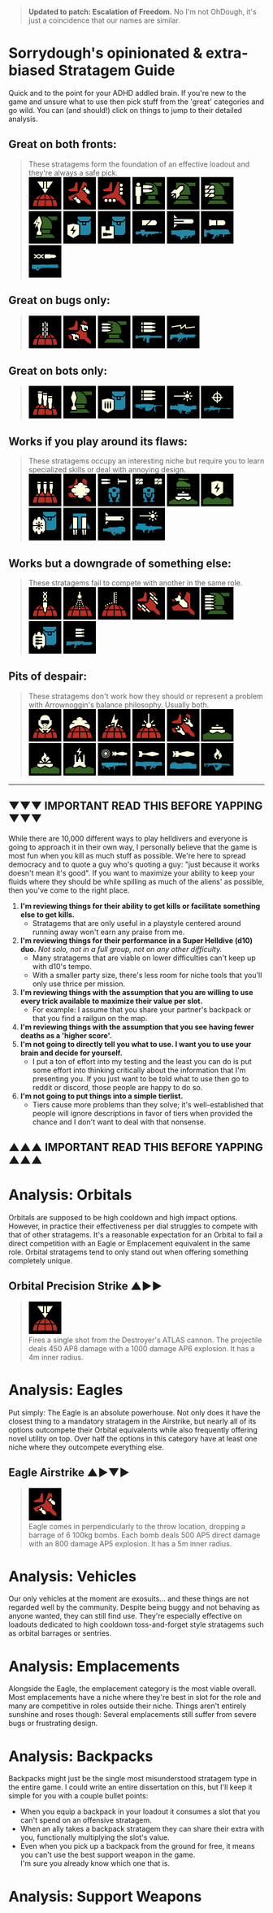 >**Updated to patch: Escalation of Freedom.** No I'm not OhDough, it's just a coincidence that our names are similar.
# Sorrydough's opinionated & extra-biased Stratagem Guide

Quick and to the point for your ADHD addled brain. If you're new to the game and unsure what to use then pick stuff from the 'great' categories and go wild.
You can (and should!) click on things to jump to their detailed analysis.

## Great on both fronts:
> These stratagems form the foundation of an effective loadout and they're always a safe pick. <br>
[<img src="/images/stratagems/Orbital_Precision_Strike_Stratagem_Icon.webp" title="Orbital Precision Strike" width="64">](#orbital-precision-strike-)<!---->
[<img src="/images/stratagems/Eagle_Airstrike_Stratagem_Icon.webp" title="Eagle Airstrike" width="64">](#eagle-airstrike-)<!---->
[<img src="/images/stratagems/Eagle_Cluster_Bomb_Stratagem_Icon.webp" title="Eagle Cluster Bomb" width="64">](#eagle-cluster-bomb-)<!---->
[<img src="/images/stratagems/HMG_Emplacement_Stratagem_Icon.webp" title="HMG Emplacement" width="64">](#hmg-emplacement-)<!---->
[<img src="/images/stratagems/Rocket_Sentry_Stratagem_Icon.webp" title="Rocket Sentry" width="64">](#rocket-sentry-)<!---->
[<img src="/images/stratagems/Autocannon_Sentry_Stratagem_Icon.webp" title="Autocannon Sentry" width="64">](#autocannon-sentry-)<!---->
[<img src="/images/stratagems/EMS_Mortar_Sentry_Stratagem_Icon.webp" title="EMS Mortar Sentry" width="64">](#ems-mortar-sentry-)<!---->
[<img src="/images/stratagems/Shield_Generator_Pack_Stratagem_Icon.webp" title="Shield Generator Pack" width="64">](#shield-generator-pack-)<!---->
[<img src="/images/stratagems/Supply_Pack_Stratagem_Icon.webp" title="Supply Pack" width="64">](#supply-pack-)<!---->
[<img src="/images/stratagems/Autocannon_Stratagem_Icon.webp" title="Perfectly Balanced..." width="64">](#autocannon-)<!---->
[<img src="/images/stratagems/Commando_Stratagem_Icon.webp" title="...as all things should be." width="64">](#commando-)<!---->
[<img src="/images/stratagems/Grenade_Launcher_Stratagem_Icon.webp" title="Grenade Launcher" width="64">](#grenade-launcher-)<!---->
[<img src="/images/stratagems/Railgun_Stratagem_Icon.webp" title="Railgun" width="64">](#railgun-)<!---->

## Great on bugs only:
> [<img src="/images/stratagems/Orbital_Gatling_Barrage_Stratagem_Icon.webp" title="Orbital Gatling Barrage" width="64">](#orbital-gatling-barrage-)<!---->
[<img src="/images/stratagems/Eagle_Napalm_Airstrike_Stratagem_Icon.webp" title="Eagle Napalm Strike" width="64">](#eagle-napalm-strike-)<!---->
[<img src="/images/stratagems/Machine_Gun_Sentry_Stratagem_Icon.webp" title="Machinegun Sentry" width="64">](#machinegun-sentry-)<!---->
[<img src="/images/stratagems/Machine_Gun_Stratagem_Icon.webp" title="Machinegun" width="64">](#machinegun-)<!---->
[<img src="/images/stratagems/Arc_Thrower_Stratagem_Icon.webp" title="Arc Thrower" width="64">](#arc-thrower-)<!---->

## Great on bots only:
> [<img src="/images/stratagems/Orbital_380mm_HE_Barrage_Stratagem_Icon.webp" title="Orbital 380mm Barrage" width="64">](#orbial-380mm-barrage-)<!---->
[<img src="/images/stratagems/Mortar_Sentry_Stratagem_Icon.webp" title="Mortar Sentry" width="64">](#mortar-sentry-)<!---->
[<img src="/images/stratagems/Ballistic_Shield_Backpack_Stratagem_Icon.webp" title="Ballistic Shield Backpack" width="64">](#ballistic-shield-backpack-)<!---->
[<img src="/images/stratagems/Heavy_Machine_Gun_Stratagem_Icon.webp" title="Heavy Machinegun" width="64">](#heavy-machinegun-)<!---->
[<img src="/images/stratagems/Laser_Cannon_Stratagem_Icon.webp" title="Laser Cannon" width="64">](#laser-cannon-)<!---->
[<img src="/images/stratagems/Anti-Materiel_Rifle_Stratagem_Icon.webp" title="Anti-Materiel Rifle" width="64">](#anti-materiel-rifle-)<!---->

## Works if you play around its flaws:
> These stratagems occupy an interesting niche but require you to learn specialized skills or deal with annoying design. <br>
[<img src="/images/stratagems/Orbital_120mm_HE_Barrage_Stratagem_Icon.webp" title="Orbital 120mm Barrage" width="64">](#orbital-120mm-barrage-)<!---->
[<img src="/images/stratagems/Eagle_Smoke_Strike_Stratagem_Icon.webp" title="Eagle Smoke Strike" width="64">](#eagle-smoke-strike-)<!---->
[<img src="/images/stratagems/Patriot_Exosuit_Stratagem_Icon.webp" title="Patriot Exosuit" width="64">](#patriot-exosuit-)<!---->
[<img src="/images/stratagems/Emancipator_Exosuit_Stratagem_Icon.webp" title="Emancipator Exosuit" width="64">](#emancipator-exosuit-)<!---->
[<img src="/images/stratagems/Anti-Tank_Mines_Stratagem_Icon.webp" title="Anti-Tank Mines" width="64">](#anti-tank-mines-)<!---->
[<img src="/images/stratagems/Shield_Generator_Relay_Stratagem_Icon.webp" title="Shield Generator Relay" width="64">](#shield-generator-relay-)<!---->
[<img src="/images/stratagems/Guard_Dog_Rover_Stratagem_Icon.webp" title="Guard Dog Rover" width="64">](#guard-dog-rover-)<!---->
[<img src="/images/stratagems/Jump_Pack_Stratagem_Icon.webp" title="Jump Pack" width="64">](#jump-pack-)<!---->
[<img src="/images/stratagems/Spear_Stratagem_Icon.webp" title="Spear" width="64">](#spear-)<!---->
[<img src="/images/stratagems/Quasar_Cannon_Stratagem_Icon.webp" title="Quasar Cannon" width="64">](#quasar-cannon-)<!---->

## Works but a downgrade of something else:
> These stratagems fail to compete with another in the same role. <br>
[<img src="/images/stratagems/Orbital_Railcannon_Strike_Stratagem_Icon.webp" title="Orbital Railcannon Strike" width="64">](#orbital-railcannon-strike-)<!---->
[<img src="/images/stratagems/Orbital_Airburst_Strike_Stratagem_Icon.webp" title="Orbital Airburst Strike" width="64">](#orbital-airburst-strike-)<!---->
[<img src="/images/stratagems/Orbital_Walking_Barrage_Stratagem_Icon.webp" title="Orbital Walking Barrage" width="64">](#orbital-walking-barrage-)<!---->
[<img src="/images/stratagems/Eagle_Strafing_Run_Stratagem_Icon.webp" title="Eagle Strafing Run" width="64">](#eagle-strafing-run-)<!---->
[<img src="/images/stratagems/Eagle_500kg_Bomb_Stratagem_Icon.webp" title="Eagle 500kg Bomb" width="64">](#eagle-500kg-bomb-)<!---->
[<img src="/images/stratagems/Gatling_Sentry_Stratagem_Icon.webp" title="Gatling Sentry" width="64">](#gatling-sentry-)<!---->
[<img src="/images/stratagems/Guard_Dog_Stratagem_Icon.webp" title="Guard Dog" width="64">](#guard-dog-)<!---->
[<img src="/images/stratagems/Stalwart_Stratagem_Icon.webp" title="Stalwart" width="64">](#stalwart-)<!---->

## Pits of despair:
> These stratagems don't work how they should or represent a problem with Arrownoggin's balance philosophy. Usually both. <br>
[<img src="/images/stratagems/Orbital_Gas_Strike_Stratagem_Icon.webp" title="Orbital Gas Strike" width="64">](#orbital-gas-strike-)<!---->
[<img src="/images/stratagems/Orbital_Smoke_Strike_Stratagem_Icon.webp" title="Orbital Smoke Strike" width="64">](#orbital-smoke-strike-)<!---->
[<img src="/images/stratagems/Orbital_EMS_Strike_Stratagem_Icon.webp" title="Orbital EMS Strike" width="64">](#orbital-ems-strike-)<!---->
[<img src="/images/stratagems/Orbital_Laser_Stratagem_Icon.webp" title="Orbital Laser" width="64">](#orbital-laser-)<!---->
[<img src="/images/stratagems/Eagle_110mm_Rocket_Pods_Stratagem_Icon.webp" title="Eagle Rocket Pods" width="64">](#eagle-rocket-pods-)<!---->
[<img src="/images/stratagems/Anti-Personnel_Minefield_Stratagem_Icon.webp" title="Anti-Helldiver Minefield" width="64">](#anti-personnel-minefield-)<!---->
[<img src="/images/stratagems/Incendiary_Minefield_Stratagem_Icon.webp" title="Incendiary Minefield" width="64">](#incendiary-minefield-)<!---->
[<img src="/images/stratagems/Tesla_Tower_Stratagem_Icon.webp" title="Tesla Tower" width="64">](#tesla-tower-)<!---->
[<img src="/images/stratagems/Airburst_Rocket_Launcher_Stratagem_Icon.webp" title="Airburst Rocket Launcher" width="64">](#airburst-rocket-launcher-)<!---->
[<img src="/images/stratagems/Recoilless_Rifle_Stratagem_Icon.webp" title="Recoilless Rifle" width="64">](#recoilless-rifle-)<!---->
[<img src="/images/stratagems/Expendable_Anti-Tank_Stratagem_Icon.webp" title="Expendable Anti-Tank" width="64">](#expendable-anti-tank-)<!---->
[<img src="/images/stratagems/Flamethrower_Stratagem_Icon.webp" title="Flamethrower" width="64">](#flamethrower-)<!---->

---

## ▼▼▼ IMPORTANT READ THIS BEFORE YAPPING ▼▼▼
While there are 10,000 different ways to play helldivers and everyone is going to approach it in their own way, I personally believe that the game is most fun when you kill as much stuff as possible. We're here to spread democracy and to quote a guy who's quoting a guy: "just because it works doesn't mean it's good". If you want to maximize your ability to keep your fluids where they should be while spilling as much of the aliens' as possible, then you've come to the right place.

1. **I'm reviewing things for their ability to get kills or facilitate something else to get kills.**
    - Stratagems that are only useful in a playstyle centered around running away won't earn any praise from me.
2. **I'm reviewing things for their performance in a Super Helldive (d10) duo.** *Not solo, not in a full group, not on any other difficulty.*
    - Many stratagems that are viable on lower difficulties can't keep up with d10's tempo.
    - With a smaller party size, there's less room for niche tools that you'll only use thrice per mission.
3. **I'm reviewing things with the assumption that you are willing to use every trick available to maximize their value per slot.**
    - For example: I assume that you share your partner's backpack or that you find a railgun on the map.
4. **I'm reviewing things with the assumption that you see having fewer deaths as a 'higher score'.**
5. **I'm not going to directly tell you what to use. I want you to use your brain and decide for yourself.**
    - I put a ton of effort into my testing and the least you can do is put some effort into thinking critically about the information that I'm presenting you. If you just want to be told what to use then go to reddit or discord, those people are happy to do so.
6. **I'm not going to put things into a simple tierlist.**
    - Tiers cause more problems than they solve; it's well-established that people will ignore descriptions in favor of tiers when provided the chance and I don't want to deal with that nonsense.
## ▲▲▲ IMPORTANT READ THIS BEFORE YAPPING ▲▲▲


# Analysis: Orbitals
Orbitals are supposed to be high cooldown and high impact options. However, in practice their effectiveness per dial struggles to compete with that of other stratagems. It's a reasonable expectation for an Orbital to fail a direct competition with an Eagle or Emplacement equivalent in the same role. Orbital stratagems tend to only stand out when offering something completely unique.


## Orbital Precision Strike ▲►►
> <img src="/images/stratagems/Orbital_Precision_Strike_Stratagem_Icon.webp" title="Orbital Precision Strike" width="64"> <br>
Fires a single shot from the Destroyer's ATLAS cannon. The projectile deals 450 AP8 damage with a 1000 damage AP6 explosion. It has a 4m inner radius.


# Analysis: Eagles
Put simply: The Eagle is an absolute powerhouse. Not only does it have the closest thing to a mandatory stratagem in the Airstrike, but nearly all of its options outcompete their Orbital equivalents while also frequently offering novel utility on top. Over half the options in this category have at least one niche where they outcompete everything else.

## Eagle Airstrike ▲►▼►
> <img src="/images/stratagems/Eagle_Airstrike_Stratagem_Icon.webp" title="Eagle Airstrike" width="64"> <br>
Eagle comes in perpendicularly to the throw location, dropping a barrage of 6 100kg bombs. Each bomb deals 500 AP5 direct damage with an 800 damage AP5 explosion. It has a 5m inner radius.




# Analysis: Vehicles
Our only vehicles at the moment are exosuits... and these things are not regarded well by the community. Despite being buggy and not behaving as anyone wanted, they can still find use. They're especially effective on loadouts dedicated to high cooldown toss-and-forget style stratagems such as orbital barrages or sentries.


# Analysis: Emplacements
Alongside the Eagle, the emplacement category is the most viable overall. Most emplacements have a niche where they're best in slot for the role and many are competitive in roles outside their niche. Things aren't entirely sunshine and roses though: Several emplacements still suffer from severe bugs or frustrating design.


# Analysis: Backpacks
Backpacks might just be the single most misunderstood stratagem type in the entire game. I could write an entire dissertation on this, but I'll keep it simple for you with a couple bullet points:
- When you equip a backpack in your loadout it consumes a slot that you can't spend on an offensive stratagem.
- When an ally takes a backpack stratagem they can share their extra with you, functionally multiplying the slot's value.
- Even when you pick up a backpack from the ground for free, it means you can't use the best support weapon in the game. <br> I'm sure you already know which one that is.




# Analysis: Support Weapons



